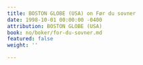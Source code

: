 ```yaml
---
title: BOSTON GLOBE (USA) on Før du sovner
date: 1998-10-01 00:00:00 -0400
attribution: BOSTON GLOBE (USA)
book: no/boker/for-du-sovner.md
featured: false
weight: ''

---
```

